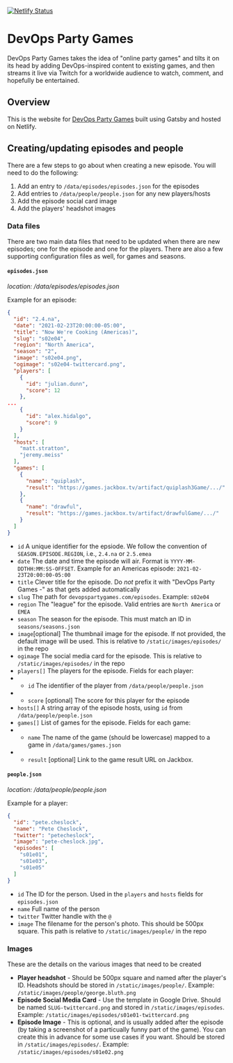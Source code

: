 [![Netlify Status](https://api.netlify.com/api/v1/badges/8a7ce451-b997-4325-a2b0-1429ddcd2c72/deploy-status)](https://app.netlify.com/sites/graceful-sage-db0ff/deploys)

# DevOps Party Games

DevOps Party Games takes the idea of "online party games" and tilts it on its head by adding DevOps-inspired content to existing games, and then streams it live via Twitch for a worldwide audience to watch, comment, and hopefully be entertained.

## Overview

This is the website for [DevOps Party Games](https://devopspartygames.com) built using Gatsby and hosted on Netlify.

## Creating/updating episodes and people

There are a few steps to go about when creating a new episode. You will need to do the following:

1. Add an entry to `/data/episodes/episodes.json` for the episodes
1. Add entries to `/data/people/people.json` for any new players/hosts
1. Add the episode social card image
1. Add the players' headshot images

### Data files

There are two main data files that need to be updated when there are new episodes; one for the episode and one for the players. There are also a few supporting configuration files as well, for games and seasons.

#### `episodes.json`

*location: /data/episodes/episodes.json*

Example for an episode:

```json
{
  "id": "2.4.na",
  "date": "2021-02-23T20:00:00-05:00",
  "title": "Now We're Cooking (Americas)",
  "slug": "s02e04",
  "region": "North America",
  "season": "2",
  "image": "s02e04.png",
  "ogimage": "s02e04-twittercard.png",
  "players": [
    {
      "id": "julian.dunn",
      "score": 12
    },
...
    {
      "id": "alex.hidalgo",
      "score": 9
    }
  ],
  "hosts": [
    "matt.stratton",
    "jeremy.meiss"
  ],
  "games": [
    {
      "name": "quiplash",
      "result": "https://games.jackbox.tv/artifact/quiplash3Game/.../"
    },
    {
      "name": "drawful",
      "result": "https://games.jackbox.tv/artifact/drawfulGame/.../"
    }
  ]
}
```

* `id` A unique identifier for the epsiode. We follow the convention of `SEASON.EPISODE.REGION`, i.e., `2.4.na` or `2.5.emea`
* `date` The date and time the episode will air. Format is `YYYY-MM-DDTHH:MM:SS-OFFSET`. Example for an Americas episode: `2021-02-23T20:00:00-05:00`
* `title` Clever title for the episode. Do *not* prefix it with "DevOps Party Games -" as that gets added automatically
* `slug` The path for `devopspartygames.com/episodes`. Example: `s02e04`
* `region` The "league" for the episode. Valid entries are `North America` or `EMEA`
* `season` The season for the episode. This must match an ID in `seasons/seasons.json`
* `image`[optional] The thumbnail image for the episode. If not provided, the default image will be used. This is relative to `/static/images/episodes/` in the repo
* `ogimage` The social media card for the episode. This is relative to `/static/images/episodes/` in the repo
* `players[]` The players for the episode. Fields for each player:
* * `id` The identifier of the player from `/data/people/people.json`
* * `score` [optional] The score for this player for the episode
* `hosts[]` A string array of the episode hosts, using `id` from `/data/people/people.json`
* `games[]` List of games for the episode. Fields for each game:
* * `name` The name of the game (should be lowercase) mapped to a game in `/data/games/games.json`
* * `result` [optional] Link to the game result URL on Jackbox. 

#### `people.json`

*location: /data/people/people.json*

Example for a player:

```json
{
  "id": "pete.cheslock",
  "name": "Pete Cheslock",
  "twitter": "petecheslock",
  "image": "pete-cheslock.jpg",
  "episodes": [
    "s01e01",
    "s01e03",
    "s01e05"
  ]
}
```

* `id` The ID for the person. Used in the `players` and `hosts` fields for `episodes.json`
* `name` Full name of the person
* `twitter` Twitter handle with the `@`
* `image` The filename for the person's photo. This should be 500px square. This path is relative to `/static/images/people/` in the repo

### Images

These are the details on the various images that need to be created

* **Player headshot** - Should be 500px square and named after the player's ID. Headshots should be stored in `/static/images/people/`. Example: `/static/images/people/george.bluth.png`
* **Episode Social Media Card** - Use the template in Google Drive. Should be named `SLUG-twittercard.png` and stored in `/static/images/episodes`. Example: `/static/images/episodes/s01e01-twittercard.png`
* **Episode Image** - This is optional, and is usually added after the episode (by taking a screenshot of a particually funny part of the game). You can create this in advance for some use cases if you want. Should be stored in `/static/images/episodes/`. Example: `/static/images/episodes/s01e02.png`